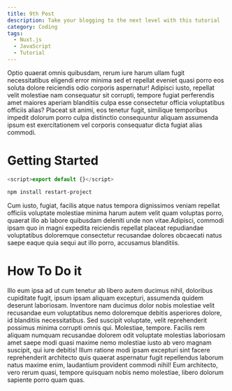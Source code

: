 ```yaml
---
title: 9th Post
description: Take your blogging to the next level with this tutorial
category: Coding
tags:
  - Nuxt.js
  - JavaScript
  - Tutorial
---
```


Optio quaerat omnis quibusdam, rerum iure harum ullam fugit
necessitatibus eligendi error minima sed et repellat eveniet quasi porro
eos soluta dolore reiciendis odio corporis aspernatur! Adipisci iusto,
repellat velit molestiae nam consequatur sit corrupti, tempore fugiat
perferendis amet maiores aperiam blanditiis culpa esse consectetur
officia voluptatibus officiis alias? Placeat sit animi, eos tenetur
fugit, similique temporibus impedit dolorum porro culpa distinctio
consequuntur aliquam assumenda ipsum est exercitationem vel corporis
consequatur dicta fugiat alias commodi.

<!--more-->

# Getting Started

```js
<script>export default {}</script>
```

```bash
npm install restart-project
```

Cum iusto, fugiat, facilis atque
natus tempora dignissimos veniam repellat officiis voluptate molestiae
minima harum autem velit quam voluptas porro, quaerat illo ab labore
quibusdam deleniti unde non vitae.Adipisci, commodi ipsam
quo in magni expedita reiciendis repellat placeat repudiandae
voluptatibus doloremque consectetur recusandae dolores obcaecati natus
saepe eaque quia sequi aut illo porro, accusamus blanditiis.

# How To Do it

Illo eum ipsa ad ut cum tenetur ab libero autem ducimus
nihil, doloribus cupiditate fugit, ipsum ipsam aliquam excepturi,
assumenda quidem deserunt laboriosam. Inventore nam ducimus dolor nobis
molestiae velit recusandae eum voluptatibus nemo doloremque debitis
asperiores dolore, id blanditiis necessitatibus. Sed suscipit voluptate,
velit reprehenderit possimus minima corrupti omnis qui. Molestiae,
tempore. Facilis rem aliquam numquam recusandae dolorem odit voluptate
molestias laboriosam amet saepe modi quasi maxime nemo molestiae iusto
ab vero magnam suscipit, qui iure debitis! Illum ratione modi ipsam
excepturi sint facere reprehenderit architecto quis quaerat aspernatur
fugit repellendus laborum natus maxime enim, laudantium provident
commodi nihil! Eum architecto, vero rerum quasi, tempore quisquam nobis
nemo molestiae, libero dolorum sapiente porro quam quas.
